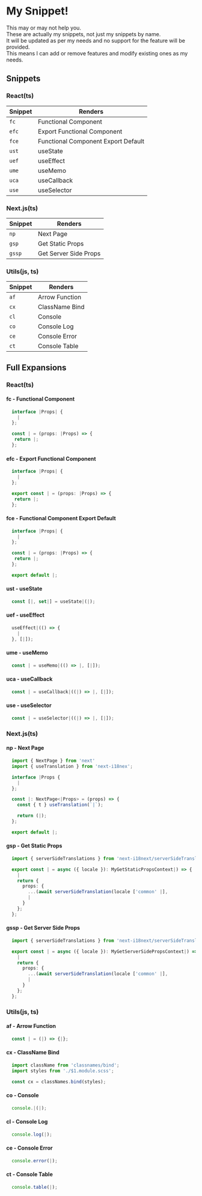 # My Snippet!

This may or may not help you.\
These are actually my snippets, not just my snippets by name.\
It will be updated as per my needs and no support for the feature will be provided.\
This means I can add or remove features and modify existing ones as my needs.

## Snippets
### React(ts)
| Snippet | Renders                                          |
| ------- | ------------------------------------------------ |
| `fc`    | Functional Component                             |
| `efc`   | Export Functional Component                      |
| `fce`   | Functional Component Export Default              |
| `ust`   | useState                                         |
| `uef`   | useEffect                                        |
| `ume`   | useMemo                                          |
| `uca`   | useCallback                                      |
| `use`   | useSelector                                      |

### Next.js(ts)
| Snippet | Renders                                          |
| ------- | ------------------------------------------------ |
| `np`    | Next Page                                        |
| `gsp`   | Get Static Props                                 |
| `gssp`  | Get Server Side Props                            |

### Utils(js, ts)
| Snippet | Renders                                          |
| ------- | ------------------------------------------------ |
| `af`    | Arrow Function                                   |
| `cx`    | ClassName Bind                                   |
| `cl`    | Console                                          |
| `co`    | Console Log                                      |
| `ce`    | Console Error                                    |
| `ct`    | Console Table                                    |


## Full Expansions

### React(ts)
#### fc - Functional Component

```typescript
  interface |Props| {
    |
  };

  const | = (props: |Props) => {
   return |;
  };
```

#### efc - Export Functional Component

```typescript
  interface |Props| {
    |
  };

  export const | = (props: |Props) => {
   return |;
  };
```

#### fce - Functional Component Export Default

```typescript
  interface |Props| {
    |
  };

  const | = (props: |Props) => {
   return |;
  };

  export default |;
```

#### ust - useState

```typescript
  const [|, set|] = useState|(|);
```

#### uef - useEffect

```typescript
  useEffect|(() => {
    |
  }, [|]);
```

#### ume - useMemo

```typescript
  const | = useMemo|(() => |, [|]);
```

#### uca - useCallback

```typescript
  const | = useCallback|((|) => |, [|]);
```

#### use - useSelector

```typescript
  const | = useSelector|((|) => |, [|]);
```

### Next.js(ts)

#### np - Next Page

```typescript
  import { NextPage } from 'next'
  import { useTranslation } from 'next-i18nex';

  interface |Props {
    |
  };

  const |: NextPage<|Props> = (props) => {
    const { t } useTranslation(`|`);

    return (|);
  };

  export default |;
```

#### gsp - Get Static Props

```typescript
  import { serverSideTranslations } from 'next-i18next/serverSideTranslations';

  export const | = async ({ locale }): MyGetStaticPropsContext|) => {
    |
    return {
      props: {
        ...(await serverSideTranslation(locale ['common' |],
        |
      }
    };
  };
```

#### gssp - Get Server Side Props

```typescript
  import { serverSideTranslations } from 'next-i18next/serverSideTranslations';

  export const | = async ({ locale }): MyGetServerSidePropsContext|) => {
    |
    return {
      props: {
        ...(await serverSideTranslation(locale ['common' |],
        |
      }
    };
  };
```

### Utils(js, ts)

#### af - Arrow Function

```javascript
  const | = (|) => {|};
```

#### cx - ClassName Bind

```javascript
  import className from 'classnames/bind';
  import styles from './$1.module.scss';

  const cx = classNames.bind(styles);
```

#### co - Console

```javascript
  console.|(|);
```

#### cl - Console Log

```javascript
  console.log(|);
```

#### ce - Console Error

```javascript
  console.error(|);
```

#### ct - Console Table

```javascript
  console.table(|);
```
